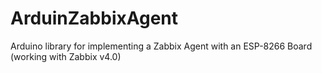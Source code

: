 # ArduinZabbixAgent
Arduino library for implementing a Zabbix Agent with an ESP-8266 Board
(working with Zabbix v4.0)
